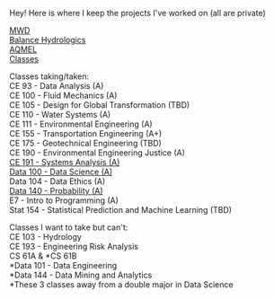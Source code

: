 Hey! Here is where I keep the projects I've worked on (all are private)

[MWD](https://github.com/isabellegoebel/mwd)  
[Balance Hydrologics](https://github.com/isabellegoebel/bh)  
[AQMEL](https://github.com/isabellegoebel/aqmel)  
[Classes](https://github.com/isabellegoebel/classes)   

Classes taking/taken:  
CE 93 - Data Analysis (A)  
CE 100 - Fluid Mechanics (A)  
CE 105 - Design for Global Transformation (TBD)  
CE 110 - Water Systems (A)  
CE 111 - Environmental Engineering (A)  
CE 155 - Transportation Engineering (A+)  
CE 175 - Geotechnical Engineering (TBD)  
CE 190 - Environmental Engineering Justice (A)  
[CE 191 - Systems Analysis (A)](https://github.com/isabellegoebel/ce191)    
[Data 100 - Data Science (A)](https://github.com/isabellegoebel/data100)     
Data 104 - Data Ethics (A)  
[Data 140 - Probability (A)](https://github.com/isabellegoebel/data140)     
E7 - Intro to Programming (A)  
Stat 154 - Statistical Prediction and Machine Learning (TBD)   

Classes I want to take but can't:   
CE 103 - Hydrology     
CE 193 - Engineering Risk Analysis   
CS 61A & *CS 61B    
*Data 101 - Data Engineering    
*Data 144 - Data Mining and Analytics   
*These 3 classes away from a double major in Data Science  

